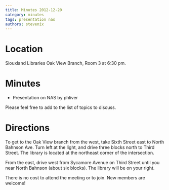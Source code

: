 ```yaml
---
title: Minutes 2012-12-20
category: minutes
tags: presentation nas
authors: stevenix
---
```


# Location

Siouxland Libraries Oak View Branch, Room 3 at 6:30 pm.

# Minutes

* Presentation on NAS by phliver

Please feel free to add to the list of topics to discuss.

# Directions

To get to the Oak View branch from the west, take Sixth Street east to
North Bahnson Ave. Turn left at the light, and drive three blocks north
to Third Street. The library is located at the northeast corner of the
intersection.

From the east, drive west from Sycamore Avenue on Third Street until you
near North Bahnson (about six blocks). The library will be on your
right.

There is no cost to attend the meeting or to join. New members are
welcome!
